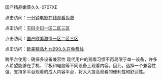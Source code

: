 国产精品嫩草久久-0707XE

点击访问：<a href="https://tfda.pages.dev/">一分钟电影在线观看免费</a>

点击访问：<a href="https://vassv.pages.dev/">无码少妇一区二区三区</a>

点击访问：<a href="https://gsd-agv.pages.dev/">国产欧美激情一区二区三区</a>

点击访问：<a href="https://gsd-agv.pages.dev/">欧美精品九九99久久在免费线</a>

跨平台使用：确保多设备兼容性
现代用户的观看习惯不再局限于单一设备，许多人希望能够在手机、平板和电脑等不同设备上观看内容。因此，选择一个兼容性强、支持多平台观看的成人内容平台，将大大提高观看的便利性和舒适性。

<span style="display:none;">(https://github.com/zxc20250707/zxc8 ）</span>
